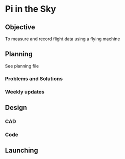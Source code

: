 # Pi in the Sky
## Objective
To measure and record flight data using a flying machine
## Planning
See planning file
### Problems and Solutions
### Weekly updates
## Design
### CAD
### Code
## Launching
